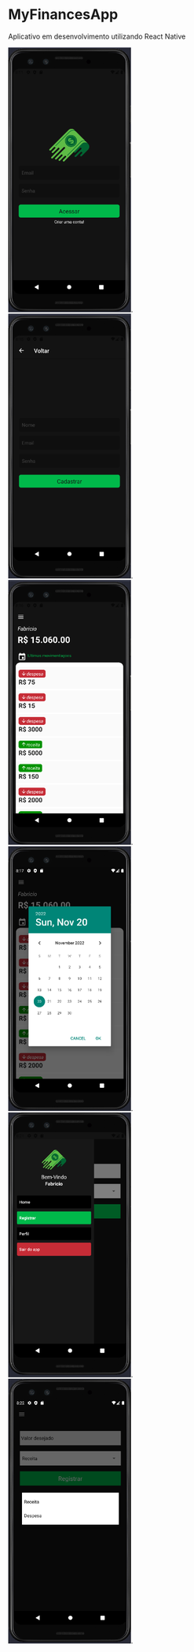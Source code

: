 # MyFinancesApp
Aplicativo em desenvolvimento utilizando React Native


<img src="https://github.com/fabricio-26/MyFinancesApp/blob/main/src/assets/Readme/TelaLogin.png" width="250px" float="right">.
<img src="https://github.com/fabricio-26/MyFinancesApp/blob/main/src/assets/Readme/TelaCadastro.png" width="250px" float="left">.
<img src="https://github.com/fabricio-26/MyFinancesApp/blob/main/src/assets/Readme/TelaHome.png" width="250px" float="left">.
<img src="https://github.com/fabricio-26/MyFinancesApp/blob/main/src/assets/Readme/TelaHomeCalendar.png" width="250px" float="left">.
<img src="https://github.com/fabricio-26/MyFinancesApp/blob/main/src/assets/Readme/TelaMenuRegistrar.png" width="250px" float="left">.
<img src="https://github.com/fabricio-26/MyFinancesApp/blob/main/src/assets/Readme/TelaRegistrar.png" width="250px" float="left">.
<!-- <img src="https://github.com/fabricio-26/MyFinancesApp/blob/main/src/assets/Readme/TelaMenuDrawer.png" width="250px" float="left">. -->




